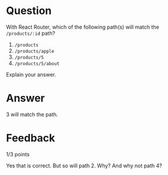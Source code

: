 # Question

With React Router, which of the following path(s) will match the `/products/:id` path?

1. `/products`
2. `/products/apple`
3. `/products/5`
4. `/products/5/about`

Explain your answer.

# Answer

3 will match the path.


# Feedback

1/3 points

Yes that is correct. But so will path 2. Why? And why not path 4?
